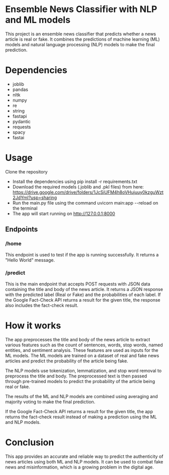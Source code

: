 # Ensemble News Classifier with NLP and ML models

This project is an ensemble news classifier that predicts whether a news article is real or fake. It combines the predictions of machine learning (ML) models and natural language processing (NLP) models to make the final prediction.

# Dependencies

* joblib
* pandas
* nltk
* numpy
* re
* string
* fastapi
* pydantic
* requests
* spacy
* fastai

# Usage

Clone the repository

* Install the dependencies using pip install -r requirements.txt
* Download the required models (.joblib and .pkl files) from here: <https://drive.google.com/drive/folders/1JcSiUFM4h8oVHujuuy0kzguWzt2JdYmI?usp=sharing>
* Run the main.py file using the command uvicorn main:app --reload on the terminal
* The app will start running on <http://127.0.0.1:8000>

## Endpoints

### /home

This endpoint is used to test if the app is running successfully. It returns a "Hello World" message.

### /predict

This is the main endpoint that accepts POST requests with JSON data containing the title and body of the news article. It returns a JSON response with the predicted label (Real or Fake) and the probabilities of each label. If the Google Fact-Check API returns a result for the given title, the response also includes the fact-check result.

# How it works

The app preprocesses the title and body of the news article to extract various features such as the count of sentences, words, stop words, named entities, and sentiment analysis. These features are used as inputs for the ML models. The ML models are trained on a dataset of real and fake news articles and predict the probability of the article being fake.

The NLP models use tokenization, lemmatization, and stop word removal to preprocess the title and body. The preprocessed text is then passed through pre-trained models to predict the probability of the article being real or fake.

The results of the ML and NLP models are combined using averaging and majority voting to make the final prediction.

If the Google Fact-Check API returns a result for the given title, the app returns the fact-check result instead of making a prediction using the ML and NLP models.

# Conclusion

This app provides an accurate and reliable way to predict the authenticity of news articles using both ML and NLP models. It can be used to combat fake news and misinformation, which is a growing problem in the digital age.
